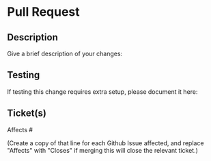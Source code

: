 # Pull Request

## Description

Give a brief description of your changes:

## Testing

If testing this change requires extra setup, please document it here:

## Ticket(s)

Affects #

(Create a copy of that line for each Github Issue affected, and replace
"Affects" with "Closes" if merging this will close the relevant ticket.)
